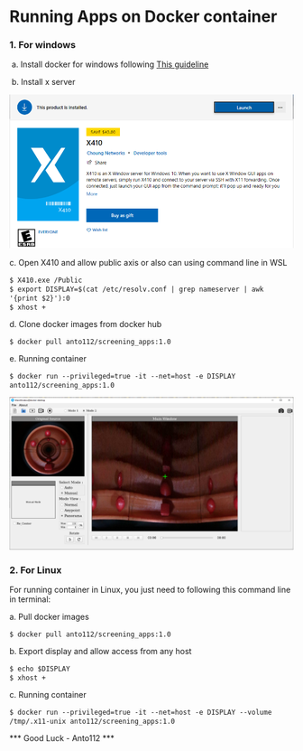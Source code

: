 # Running Apps on Docker container

### 1. For windows

​	a. Install docker for windows following [This guideline](https://github.com/anto112/Docker-Instalation) 

​	b. Install x server

![](./Assets/1.png)



c. Open X410 and allow public axis or also can using command line in WSL

```
$ X410.exe /Public
$ export DISPLAY=$(cat /etc/resolv.conf | grep nameserver | awk '{print $2}'):0
$ xhost +
```

d. Clone docker images from docker hub

```
$ docker pull anto112/screening_apps:1.0
```

e. Running container

```
$ docker run --privileged=true -it --net=host -e DISPLAY anto112/screening_apps:1.0
```

![](./Assets/3.png)



### 2. For Linux

For running container in Linux, you just need to following this command line in terminal:

a. Pull docker images

```
$ docker pull anto112/screening_apps:1.0
```

b. Export display and allow access from any host

```
$ echo $DISPLAY
$ xhost +
```

c. Running container

```
$ docker run --privileged=true -it --net=host -e DISPLAY --volume /tmp/.x11-unix anto112/screening_apps:1.0
```

*** Good Luck - Anto112 ***